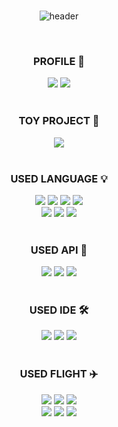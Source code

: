 <div align="center">
<br>

![header](https://capsule-render.vercel.app/api?type=waving&color=gradient&height=300&section=header&text=lunalism&fontSize=50&fontAlign=80&fontAlignY=40)

<br>
<h3><b>PROFILE 📍</b></h3>
  <a href="https://blog.naver.com/chrisholic_"><img src="https://img.shields.io/badge/NAVER%20BLOG-298D46?style=for-the-badge&logo=naver&logoColor=white"/></a>
  <a href="https://www.linkedin.com/in/byungjinchoi/"><img src="https://img.shields.io/badge/Linkedin-0E76A8?style=for-the-badge&logo=linkedin&logoColor=white"/></a>
<br>
<br>

<h3>TOY PROJECT 🧸</h3>
  <a href="https://github.com/lunalism/the-million-pixel-wall"><img src="https://img.shields.io/badge/ON%20THE%20LIST%20WEB-A1BFD7?style=for-the-badge&logo-bitdefender&logoColor=FFFFFF"/></a>
<br>
<br>

<h3>USED LANGUAGE 💡</h3>
  <img src="https://img.shields.io/badge/ESLint-4B32C3?style=for-the-badge&logo=ESLint&logoColor=FFFFFF"/>
  <img src="https://img.shields.io/badge/Next.js-000000?style=for-the-badge&logo=Next.js&logoColor=FFFFFF"/>
  <img src="https://img.shields.io/badge/Radix%20UI-161618?style=for-the-badge&logo=Radix%20UI&logoColor=FFFFFF"/>
  <img src="https://img.shields.io/badge/React-61DAFB?style=for-the-badge&logo=React&logoColor=FFFFFF"/>
  <br>
  <img src="https://img.shields.io/badge/Supabase-3FCF8E?style=for-the-badge&logo=Supabase&logoColor=FFFFFF"/>
  <img src="https://img.shields.io/badge/Shadcn-000000?style=for-the-badge&logo=Shadcnui&logoColor=FFFFFF"/>
  <img src="https://img.shields.io/badge/TypeScript-3178C6?style=for-the-badge&logo=TypeScript&logoColor=FFFFFF"/>
<br>
<br>

<h3>USED API 🎄</h3>
  <img src="https://img.shields.io/badge/Google%20Maps-4285F4?style=for-the-badge&logo=Google%20Maps&logoColor=FFFFFF"/>
  <img src="https://img.shields.io/badge/Markdown-000000?style=for-the-badge&logo=Markdown&logoColor=FFFFFF"/>
  <img src="https://img.shields.io/badge/SlickPic-FF880F?style=for-the-badge&logo=SlickPic&logoColor=FFFFFF"/>
<br>
<br>

<h3>USED IDE 🛠</h3>
  <img src="https://img.shields.io/badge/Cursor-000000?style=for-the-badge&logo=cursor&logoColor=FFFFFF"/>
  <img src="https://img.shields.io/badge/Visual%20Studio%20Code-6100FF?style=for-the-badge&logo=visualstudiocode&logoColor=FFFFFF"/>
  <img src="https://img.shields.io/badge/iTerm2-000000?style=for-the-badge&logo=iTerm2&logoColor=FFFFFF"/>
<br>
<br>

<h3>USED FLIGHT ✈️</h3>
  <img src="https://img.shields.io/badge/britishairways-2E5C99?style=for-the-badge&logo=britishairways&logoColor=FFFFFF"/>
  <img src="https://img.shields.io/badge/emirates-D71921?style=for-the-badge&logo=emirates&logoColor=FFFFFF"/>
  <img src="https://img.shields.io/badge/etihadairways-BD8B13?style=for-the-badge&logo=etihadairways&logoColor=FFFFFF"/>
  <br>
  <img src="https://img.shields.io/badge/Finnair-0C0243?style=for-the-badge&logo=finnair&logoColor=FFFFFF"/>
  <img src="https://img.shields.io/badge/Iberia-D7192D?style=for-the-badge&logo=iberia&logoColor=FFFFFF"/>
  <img src="https://img.shields.io/badge/Qatar%20Airways-5C0D34?style=for-the-badge&logo=qatar%20airways&logoColor=FFFFFF"/>
<br>
<br>


</div>
<!--
**lunalism/lunalism** is a ✨ _special_ ✨ repository because its `README.md` (this file) appears on your GitHub profile.

Here are some ideas to get you started:  

- 🔭 I’m currently working on ...
- 🌱 I’m currently learning ...
- 👯 I’m looking to collaborate on ...
- 🤔 I’m looking for help with ...
- 💬 Ask me about ...
- 📫 How to reach me: ...
- 😄 Pronouns: ...
- ⚡ Fun fact: ...
-->
